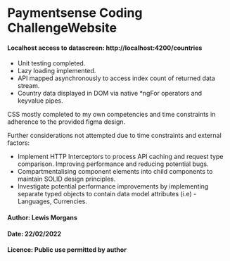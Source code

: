 # Paymentsense Coding ChallengeWebsite

#### Localhost access to datascreen: http://localhost:4200/countries

- Unit testing completed. 
- Lazy loading implemented. 
- API mapped asynchronously to access index count of returned data stream.
- Country data displayed in DOM via native *ngFor operators and keyvalue pipes.

CSS mostly completed to my own competencies and time constraints in adherence to the provided figma design.

Further considerations not attempted due to time constraints and external factors:

- Implement HTTP Interceptors to process API caching and request type comparison. Improving performance and reducing potential bugs.
- Compartmentalising component elements into child components to maintain SOLID design principles.
- Investigate potential performance improvements by implementing separate typed objects to contain data model attributes (i.e) - Languages, Currencies.

#### Author: Lewis Morgans

#### Date: 22/02/2022

#### Licence: Public use permitted by author

